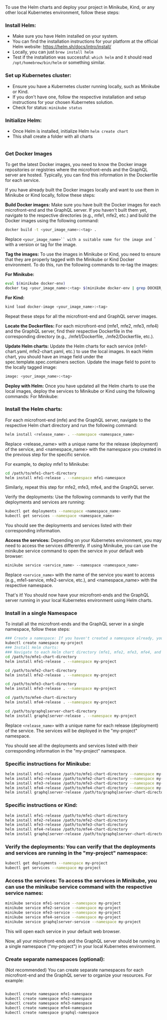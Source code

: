 To use the Helm charts and deploy your project in Minikube, Kind, or any other local Kubernetes environment, follow these steps:

### Install Helm:

* Make sure you have Helm installed on your system.
* You can find the installation instructions for your platform at the official Helm website: https://helm.sh/docs/intro/install/
* Locally, you can just `brew install helm`
* Test if the installation was successful: `which helm` and it should read `/opt/homebrew/bin/helm` or something similar.

### Set up Kubernetes cluster:

* Ensure you have a Kubernetes cluster running locally, such as Minikube or Kind.
* If you don't have one, follow the respective installation and setup instructions for your chosen Kubernetes solution.
* Check for status: `minikube status`


### Initialize Helm:

* Once Helm is installed, initialize Helm `helm create chart`
* This shall create a folder with all charts

```bash

```



### Get Docker Images

To get the latest Docker images, you need to know the Docker image repositories or registries where the microfront-ends and the GraphQL server are hosted. Typically, you can find this information in the Dockerfile for each service.

If you have already built the Docker images locally and want to use them in Minikube or Kind locally, follow these steps:

**Build Docker images:** Make sure you have built the Docker images for each microfront-end and the GraphQL server. If you haven't built them yet, navigate to the respective directories (e.g., mfe1, mfe2, etc.) and build the Docker images using the following command:

```bash
docker build -t <your_image_name>:<tag> .
```

Replace ` <your_image_name>`` with a suitable name for the image and  `<tag>` with a version or tag for the image.

**Tag the images:** To use the images in Minikube or Kind, you need to ensure that they are properly tagged with the Minikube or Kind Docker environment. To do this, run the following commands to re-tag the images:

**For Minikube:**

```bash
eval $(minikube docker-env)
docker tag <your_image_name>:<tag> $(minikube docker-env | grep DOCKER_HOST | cut -d'/' -f3):<your_image_name>-<tag>
```

**For Kind:**

```bash
kind load docker-image <your_image_name>:<tag>
```

Repeat these steps for all the microfront-end and GraphQL server images.

**Locate the Dockerfiles:** For each microfront-end (mfe1, mfe2, mfe3, mfe4) and the GraphQL server, find their respective Dockerfile in the corresponding directory (e.g., ./mfe1/Dockerfile, ./mfe2/Dockerfile, etc.).

**Update Helm charts:** Update the Helm charts for each service (mfe1-chart.yaml, mfe2-chart.yaml, etc.) to use the local images.
In each Helm chart, you should have an image field under the spec.template.spec.containers section. Update the image field to point to the locally tagged image:

```bash
image: <your_image_name>:<tag>
```

**Deploy with Helm:** Once you have updated all the Helm charts to use the local images, deploy the services to Minikube or Kind using the following commands:
For Minikube:

### Install the Helm charts:

For each microfront-end (mfe) and the GraphQL server, navigate to the respective Helm chart directory and run the following command:

```bash
helm install <release_name> . --namespace <namespace_name>
```

Replace <release_name> with a unique name for the release (deployment) of the service, and <namespace_name> with the namespace you created in the previous step for the specific service.

For example, to deploy mfe1 to Minikube:

```bash
cd /path/to/mfe1-chart-directory
helm install mfe1-release . --namespace mfe1-namespace
```

Similarly, repeat this step for mfe2, mfe3, mfe4, and the GraphQL server.

Verify the deployments: Use the following commands to verify that the deployments and services are running:

```bash
kubectl get deployments --namespace <namespace_name>
kubectl get services --namespace <namespace_name>
```

You should see the deployments and services listed with their corresponding information.

**Access the services:** Depending on your Kubernetes environment, you may need to access the services differently. If using Minikube, you can use the minikube service command to open the service in your default web browser:

```bash
minikube service <service_name> --namespace <namespace_name>
```

Replace `<service_name>` with the name of the service you want to access (e.g., mfe1-service, mfe2-service, etc.), and <namespace_name> with the respective namespace.

That's it! You should now have your microfront-ends and the GraphQL server running in your local Kubernetes environment using Helm charts.

### Install in a single Namespace

To install all the microfront-ends and the GraphQL server in a single namespace, follow these steps:

```bash
### Create a namespace: If you haven't created a namespace already, you can create one for your project:
kubectl create namespace my-project
### Install Helm charts:
### Navigate to each Helm chart directory (mfe1, mfe2, mfe3, mfe4, and GraphQLServer) and install the charts using the same namespace:
cd /path/to/mfe1-chart-directory
helm install mfe1-release . --namespace my-project

cd /path/to/mfe2-chart-directory
helm install mfe2-release . --namespace my-project

cd /path/to/mfe3-chart-directory
helm install mfe3-release . --namespace my-project

cd /path/to/mfe4-chart-directory
helm install mfe4-release . --namespace my-project

cd /path/to/graphqlserver-chart-directory
helm install graphqlserver-release . --namespace my-project
```

Replace `<release_name>` with a unique name for each release (deployment) of the service. The services will be deployed in the "my-project" namespace.

You should see all the deployments and services listed with their corresponding information in the "my-project" namespace.

### Specific instructions for Minikube:

```bash
helm install mfe1-release /path/to/mfe1-chart-directory --namespace my-project
helm install mfe2-release /path/to/mfe2-chart-directory --namespace my-project
helm install mfe3-release /path/to/mfe3-chart-directory --namespace my-project
helm install mfe4-release /path/to/mfe4-chart-directory --namespace my-project
helm install graphqlserver-release /path/to/graphqlserver-chart-directory --namespace my-project
```

### Specific instructions or Kind:

```bash
helm install mfe1-release /path/to/mfe1-chart-directory
helm install mfe2-release /path/to/mfe2-chart-directory
helm install mfe3-release /path/to/mfe3-chart-directory
helm install mfe4-release /path/to/mfe4-chart-directory
helm install graphqlserver-release /path/to/graphqlserver-chart-directory
```

### Verify the deployments: You can verify that the deployments and services are running in the "my-project" namespace:

```bash
kubectl get deployments --namespace my-project
kubectl get services --namespace my-project
```

### Access the services: To access the services in Minikube, you can use the minikube service command with the respective service names:

```bash
minikube service mfe1-service --namespace my-project
minikube service mfe2-service --namespace my-project
minikube service mfe3-service --namespace my-project
minikube service mfe4-service --namespace my-project
minikube service graphqlserver-service --namespace my-project
```

This will open each service in your default web browser.

Now, all your microfront-ends and the GraphQL server should be running in a single namespace ("my-project") in your local Kubernetes environment.

### Create separate namespaces (optional):

(Not recommended) You can create separate namespaces for each microfront-end and the GraphQL server to organize your resources. For example:

```bash

kubectl create namespace mfe1-namespace
kubectl create namespace mfe2-namespace
kubectl create namespace mfe3-namespace
kubectl create namespace mfe4-namespace
kubectl create namespace graphql-namespace
```
